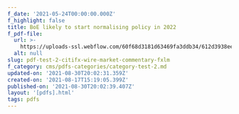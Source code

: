 ```yaml
---
f_date: '2021-05-24T00:00:00.000Z'
f_highlight: false
title: BoE likely to start normalising policy in 2022
f_pdf-file:
  url: >-
    https://uploads-ssl.webflow.com/60f68d3181d63469fa3ddb34/612d3938ee039bd5e6260375_Berenberg%20-%20BoE%20likely%20to%20start%20normalising%20policy%20in%202022.pdf
  alt: null
slug: pdf-test-2-citifx-wire-market-commentary-fxlm
f_category: cms/pdfs-categories/category-test-2.md
updated-on: '2021-08-30T20:02:31.359Z'
created-on: '2021-08-17T15:19:05.399Z'
published-on: '2021-08-30T20:02:39.407Z'
layout: '[pdfs].html'
tags: pdfs
---
```



